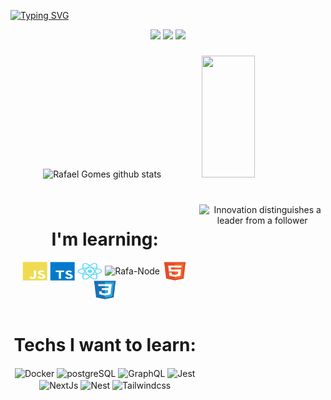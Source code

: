 [![Typing SVG](https://readme-typing-svg.herokuapp.com/?color=178459&size=35&center=true&vCenter=true&width=1000&lines=Hi+There,+My+name+is+Rafael+Gomes;I'm+17+years+old;I'm+from+Brazil;I'm+a+Fullstack+javascript+student;Be+Welcome!+:%29)](https://git.io/typing-svg)

<div align="center">
  <a href = "https://www.github.com/Rafael-H-Gomes"><img src="https://img.shields.io/badge/-Github-%23333?style=for-the-badge&logo=github&logoColor=white" target="_blank"></a>
  <a href="https://www.linkedin.com/in/rafael-gomes-0b55601b1/" target="_blank"><img src="https://img.shields.io/badge/-LinkedIn-%230077B5?style=for-the-badge&logo=linkedin&logoColor=white" target="_blank"></a> 
  <a href = "mailto:rafaelhgomes15@gmail.com"><img src="https://img.shields.io/badge/Gmail-FF0000?style=for-the-badge&logo=Gmail&logoColor=white"></a>
</div>

###

<div align="center">  
  <img width="49%" height="195px" src="https://github-readme-stats.vercel.app/api?username=Rafael-H-Gomes&show_icons=true&count_private=true&hide_border=true&title_color=2E8B57&icon_color=2faf67&text_color=c9d1d9&bg_color=0D1117" alt="Rafael Gomes github stats" /> 
  <img width="41%" height="195px" src="https://github-readme-stats.vercel.app/api/top-langs/?username=Rafael-H-Gomes&layout=compact&hide_border=true&title_color=2E8B57&text_color=c9d1d9&bg_color=0D1117" />
</div>

###

<div align="center">
  <div style="display: inline_block" align="center"><br>
    <img align="right" width="40%" height="350px" alt="Innovation distinguishes a leader from a follower" src="https://quotes-github-readme.vercel.app/api?type=vertical&theme=dark&quote=Innovation+distinguishes+a+leader+from+a+follower.&author=Steve+Jobs"/>
    <h1 align="center">I'm learning:</h1>
    <img align="center" alt="Rafa-Js" height="30" width="40" src="https://raw.githubusercontent.com/devicons/devicon/master/icons/javascript/javascript-plain.svg">
    <img align="center" alt="Rafa-Ts" height="30" width="40" src="https://raw.githubusercontent.com/devicons/devicon/master/icons/typescript/typescript-plain.svg">
    <img align="center" alt="Rafa-React" height="30" width="40" src="https://raw.githubusercontent.com/devicons/devicon/master/icons/react/react-original.svg">
    <img align="center" alt="Rafa-Node" height="30" width="40" src="https://cdn.jsdelivr.net/gh/devicons/devicon/icons/nodejs/nodejs-original.svg">
    <img align="center" alt="Rafa-HTML" height="30" width="40" src="https://raw.githubusercontent.com/devicons/devicon/master/icons/html5/html5-original.svg">
    <img align="center" alt="Rafa-CSS" height="30" width="40" src="https://raw.githubusercontent.com/devicons/devicon/master/icons/css3/css3-original.svg">
    <br>
    <br>
    <h1>Techs I want to learn:</h1>
    <img align="center" alt="Docker" height="30" width="40" src="https://cdn.jsdelivr.net/gh/devicons/devicon/icons/docker/docker-original-wordmark.svg">
    <img align="center" alt="postgreSQL" height="30" width="40" src="https://cdn.jsdelivr.net/gh/devicons/devicon/icons/postgresql/postgresql-plain.svg">
    <img align="center" alt="GraphQL" height="30" width="40" src="https://cdn.jsdelivr.net/gh/devicons/devicon/icons/graphql/graphql-plain.svg">
    <img align="center" alt="Jest" height="30" width="40" src="https://cdn.jsdelivr.net/gh/devicons/devicon/icons/jest/jest-plain.svg">
    <img align="center" alt="NextJs" height="30" width="40" src="https://cdn.jsdelivr.net/gh/devicons/devicon/icons/nextjs/nextjs-original.svg">
    <img align="center" alt="Nest" height="30" width="40" src="https://cdn.jsdelivr.net/gh/devicons/devicon/icons/nestjs/nestjs-plain.svg">
    <img align="center" alt="Tailwindcss" height="30" width="40" src="https://cdn.jsdelivr.net/gh/devicons/devicon/icons/tailwindcss/tailwindcss-plain.svg">
    
   </div>
</div>
